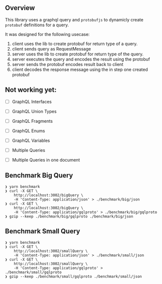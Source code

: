 ## Overview

This library uses a graphql query and `protobufjs` to dynamicly create `protobuf` definitions for a query.

It was designed for the following usecase:

1.  client uses the lib to create protobuf for return type of a query.
2.  client sends query as RequestMessage
3.  server uses the lib to create protobuf for return type of the query.
4.  server executes the query and encodes the result using the protobuf
5.  server sends the protobuf encodes result back to client
6.  client decodes the response message using the in step one created protobuf

## Not working yet:

- [ ] GraphQL Interfaces
- [ ] GraphQL Union Types
- [ ] GraphQL Fragments
- [ ] GraphQL Enums
- [ ] GraphQL Variables
- [ ] Multiple Queries
- [ ] Multiple Queries in one document


## Benchmark Big Query
```
❯ yarn benchmark
❯ curl -X GET \
    http://localhost:3002/bigQuery \
    -H 'Content-Type: application/json' > ./benchmark/big/json
❯ curl -X GET \
    http://localhost:3002/bigQuery \
    -H 'Content-Type: application/gqlproto' > ./benchmark/big/gqlproto
❯ gzip --keep ./benchmark/big/gqlproto ./benchmark/big/json
```
## Benchmark Small Query
```
❯ yarn benchmark
❯ curl -X GET \
    http://localhost:3002/smallQuery \
    -H 'Content-Type: application/json' > ./benchmark/small/json
❯ curl -X GET \
    http://localhost:3002/smallQuery \
    -H 'Content-Type: application/gqlproto' > ./benchmark/small/gqlproto
❯ gzip --keep ./benchmark/small/gqlproto ./benchmark/small/json
```